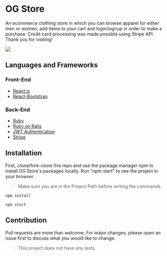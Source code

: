 # OG Store

An ecommerce clothing store in which you can browse apparel for either men or women, add items to your cart and login/signup in order to make a purchase. Credit card processing was made possible using Stripe API. Thank you for visiting!

![](https://media.giphy.com/media/gKroZH43TXcIvfGhVj/500w.webp)


## Languages and Frameworks

### Front-End

- [React.js](https://reactjs.org/)
- [React-Bootstrap](https://react-bootstrap.github.io/)

### Back-End

- [Ruby](https://www.ruby-lang.org/en/)
- [Ruby on Rails](https://rubyonrails.org/)
- [JWT Authentication](https://jwt.io/)
- [Stripe](https://stripe.com/)

## Installation

First, clone/fork-clone this repo and use the package manager npm to install OG Store's packages locally. Run "npm start" to see the project in your browser.


> Make sure you are in the Project Path before writing the commands.

```
npm install
```
```
npm start
```

## Contribution

Pull requests are more than welcome. For major changes, please open an issue first to discuss what you would like to change.

> This project does not have any tests.
